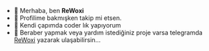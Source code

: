 - 👋 Merhaba, ben **ReWoxi**
- 👀 Profilime bakmışken takip mi etsen.
- 🌱 Kendi çapımda coder lık yapıyorum
- 💞️ Beraber yapmak veya yardım istediğiniz proje varsa telegramda [ReWoxi](https://t.me/ReWoxi) yazarak ulaşabilirsin...

<!---
ReWoxi/ReWoxi is a ✨ special ✨ repository because its `README.md` (this file) appears on your GitHub profile.
You can click the Preview link to take a look at your changes.
--->
